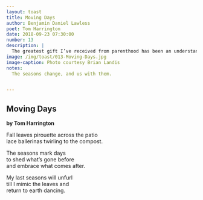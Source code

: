 ```yaml
---
layout: toast
title: Moving Days
author: Benjamin Daniel Lawless
poet: Tom Harrington
date: 2018-09-23 07:30:00
number: 13
description: |
  The greatest gift I’ve received from parenthood has been an understanding that everything is seasonal: the sorrows and the joys are replaced as time moves on. This week’s poem by Tom Harrington beautifully echoes that sentiment.
image: /img/toast/013-Moving-Days.jpg
image-caption: Photo courtesy Brian Landis
notes:
  The seasons change, and us with them.


---
```


## Moving Days
**by Tom Harrington**

Fall leaves pirouette across the patio  
lace ballerinas twirling to the compost.  

The seasons mark days  
to shed what’s gone before  
and embrace what comes after.  

My last seasons will unfurl  
till I mimic the leaves and  
return to earth dancing.  
